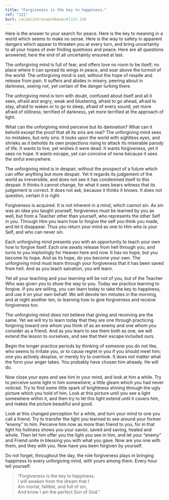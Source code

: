 ```yaml
---
title: "Forgiveness is the key to happiness."
ref: "121"
burl: /acim/intro/workbook/#l121-140
---
```


Here is the answer to your search for peace. Here is the key to meaning
in a world which seems to make no sense. Here is the way to safety in
apparent dangers which appear to threaten you at every turn, and bring
uncertainty to all your hopes of ever finding quietness and peace. Here
are all questions answered; here the end of all uncertainty ensured at
last.

The unforgiving mind is full of fear, and offers love no room to be
itself; no place where it can spread its wings in peace, and soar above
the turmoil of the world. The unforgiving mind is sad, without the hope
of respite and release from pain. It suffers and abides in misery,
peering about in darkness, seeing not, yet certain of the danger lurking
there.

The unforgiving mind is torn with doubt, confused about itself and all
it sees, afraid and angry, weak and blustering, afraid to go ahead,
afraid to stay, afraid to waken or to go to sleep, afraid of every
sound, yet more afraid of stillness; terrified of darkness, yet more
terrified at the approach of light.

What can the unforgiving mind perceive but its damnation? What can it
behold except the proof that all its sins are real? The unforgiving mind
sees no mistakes, but only sins. It looks upon the world with sightless
eyes, and shrieks as it beholds its own projections rising to attack its
miserable parody of life. It wants to live, yet wishes it were dead. It
wants forgiveness, yet it sees no hope. It wants escape, yet can
conceive of none because it sees the sinful everywhere.

The unforgiving mind is in despair, without the prospect of a future
which can offer anything but more despair. Yet it regards its judgement
of the world as irreversible, and does not see it has condemned itself
to this despair. It thinks it cannot change, for what it sees bears
witness that its judgement is correct. It does not ask, because it
thinks it knows. It does not question, certain it is right.

Forgiveness is acquired. It is not inherent in a mind, which cannot sin.
As sin was an idea you taught yourself, forgiveness must be learned by
you as well, but from a Teacher other than yourself,
who represents the other Self in you. Through Him you learn how to
forgive the self you think you made, and let it disappear. Thus you
return your mind as one to Him who is your Self, and who can never sin.

Each unforgiving mind presents you with an opportunity to teach your own
how to forgive itself. Each one awaits release from hell through you,
and turns to you imploringly for Heaven here and now. It has no hope,
but you become its hope. And as its hope, do you become your own. The
unforgiving mind must learn through your forgiveness that it has been
saved from hell. And as you teach salvation, you will learn.

Yet all your teaching and your learning will be not of you, but of the
Teacher Who was given you to show the way to you. Today we practice
learning to forgive. If you are willing, you can learn today to take the
key to happiness, and use it on your own behalf. We will devote ten
minutes in the morning, and at night another ten, to learning how to
give forgiveness and receive forgiveness too.

The unforgiving mind does not believe that giving and receiving are the
same. Yet we will try to learn today that they are one through
practicing forgiving toward one whom you think of as an enemy and one
whom you consider as a friend. And as you learn to see them both as one,
we will extend the lesson to ourselves, and see that their escape
included ours.

Begin the longer practice periods by thinking of someone you do not
like, who seems to irritate you, or to cause regret in you if you should
meet him; one you actively despise, or merely try to overlook. It does
not matter what the form your anger takes. You probably have chosen him
already. He will do.

Now close your eyes and see him in your mind, and look at him a while.
Try to perceive some light in him somewhere; a little gleam which you
had never noticed. Try to find some little spark of brightness shining
through the ugly picture which you hold of him. Look at this picture
until you see a light somewhere within it, and then try to let this
light extend until it covers him, and makes the picture beautiful and
good.

Look at this changed perception for a while, and turn your mind to one
you call a friend. Try to transfer the light you learned to
see around your former “enemy” to him. Perceive him now as more than
friend to you, for in that light his holiness shows you your savior,
saved and saving, healed and whole. Then let him offer you the light you
see in him, and let your “enemy” and Friend unite in blessing you with
what you gave. Now are you one with them, and they with you. Now have
you been forgiven by yourself.

Do not forget, throughout the day, the role forgiveness plays in
bringing happiness to every unforgiving mind, with yours among them.
Every hour tell yourself:

> “Forgiveness is the key to happiness.<br/>
> I will awaken from the dream that I<br/>
> Am mortal, fallible, and full of sin,<br/>
> And know I am the perfect Son of God.”

